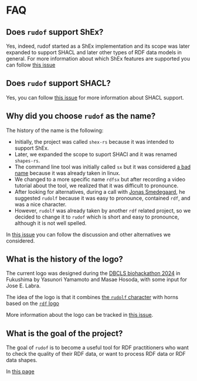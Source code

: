 # FAQ

## Does `rudof` support ShEx?

Yes, indeed, rudof started as a ShEx implementation and its scope was later expanded to support SHACL and later other types of RDF data models in general. For more information about which ShEx features are supported you can follow [this issue](https://github.com/rudof-project/rudof/issues/8)

## Does `rudof` support SHACL?

Yes, you can follow [this issue](https://github.com/rudof-project/rudof/issues/94) for more information about SHACL support.

## Why did you choose `rudof` as the name?

The history of the name is the following:

- Initially, the project was called `shex-rs` because it was intended to support ShEx.
- Later, we expanded the scope to suport SHACl and it was renamed `shapes-rs`.
- The command line tool was initially called `sx` but it was considered [a bad name](https://github.com/rudof-project/rudof/issues/53) because it was already taken in linux.  
- We changed to a more specific name `rdfsx` but after recording a video tutorial about the tool, we realized that it was difficult to pronounce.
- After looking for alternatives, during a call with [Jonas Smedegaard](http://dr.jones.dk/blog/), he suggested `rudolf` because it was easy to pronounce, contained `rdf`, and was a nice character.
- However, `rudolf` was already taken by another `rdf` related project, so we decided to change it to `rudof` which is short and easy to pronounce, although it is not well spelled.

In [this issue](https://github.com/rudof-project/rudof/issues/53) you can follow the discussion and other alternatives we considered.

## What is the history of the logo?

The current logo was designed during the [DBCLS biohackathon 2024](https://2024.biohackathon.org/) in Fukushima by Yasunori Yamamoto and Masae Hosoda, with some input for Jose E. Labra.

The idea of the logo is that it combines [the `rudolf` character](https://en.wikipedia.org/wiki/Rudolph_the_Red-Nosed_Reindeer) with horns based on the [`rdf` logo](https://es.m.wikipedia.org/wiki/Archivo:Rdf_logo.svg)

More information about the logo can be tracked in [this issue](https://github.com/rudof-project/rudof/issues/107).

## What is the goal of the project?

The goal of `rudof` is to become a useful tool for RDF practitioners who want to check the quality of their RDF data, or want to process RDF data or RDF data shapes.

In [this page](https://github.com/rudof-project/rudof/wiki/%5BADR-04%5D-Scope-of-the-project)
